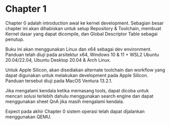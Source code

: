 # Chapter 1

Chapter 0 adalah introduction awal ke kernel development. Sebagian besar chapter ini akan dihabiskan untuk setup Repository & Toolchain, membuat Kernel dasar yang dapat dicompile, dan Global Descriptor Table sebagai penutup. 

Buku ini akan menggunakan Linux dan x64 sebagai dev environment. Panduan telah diuji pada arsitektur x64, Windows 10 & 11 + WSL2 Ubuntu 20.04/22.04, Ubuntu Desktop 20.04 & Arch Linux. 

Untuk Apple Silicon, akan disediakan alternate toolchain dan workflow yang dapat digunakan untuk melakukan development pada Apple Silicon. Panduan tersebut diuji pada MacOS Ventura 13.2.1.

Jika mengalami kendala ketika memasang tools, dapat dicoba untuk mencari solusi terlebih dahulu menggunakan search engine dan dapat menggunakan sheet QnA jika masih mengalami kendala.

Expect pada akhir Chapter 0 sistem operasi telah dapat dijalankan menggunakan QEMU. 
